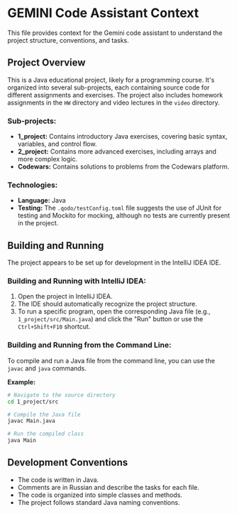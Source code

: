 # GEMINI Code Assistant Context

This file provides context for the Gemini code assistant to understand the project structure, conventions, and tasks.

## Project Overview

This is a Java educational project, likely for a programming course. It's organized into several sub-projects, each containing source code for different assignments and exercises. The project also includes homework assignments in the `HW` directory and video lectures in the `video` directory.

### Sub-projects:

*   **1_project:** Contains introductory Java exercises, covering basic syntax, variables, and control flow.
*   **2_project:** Contains more advanced exercises, including arrays and more complex logic.
*   **Codewars:** Contains solutions to problems from the Codewars platform.

### Technologies:

*   **Language:** Java
*   **Testing:** The `.qodo/testConfig.toml` file suggests the use of JUnit for testing and Mockito for mocking, although no tests are currently present in the project.

## Building and Running

The project appears to be set up for development in the IntelliJ IDEA IDE.

### Building and Running with IntelliJ IDEA:

1.  Open the project in IntelliJ IDEA.
2.  The IDE should automatically recognize the project structure.
3.  To run a specific program, open the corresponding Java file (e.g., `1_project/src/Main.java`) and click the "Run" button or use the `Ctrl+Shift+F10` shortcut.

### Building and Running from the Command Line:

To compile and run a Java file from the command line, you can use the `javac` and `java` commands.

**Example:**

```bash
# Navigate to the source directory
cd 1_project/src

# Compile the Java file
javac Main.java

# Run the compiled class
java Main
```

## Development Conventions

*   The code is written in Java.
*   Comments are in Russian and describe the tasks for each file.
*   The code is organized into simple classes and methods.
*   The project follows standard Java naming conventions.
